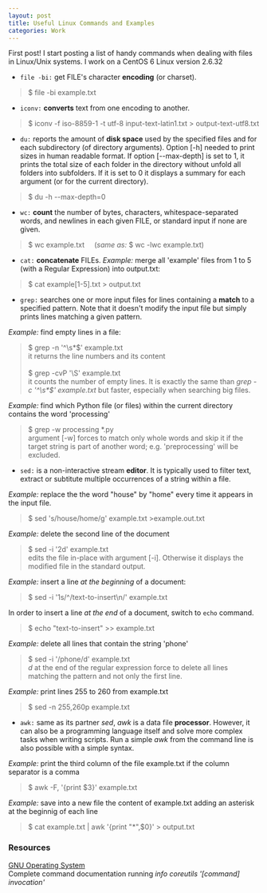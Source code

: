 ```yaml
---
layout: post
title: Useful Linux Commands and Examples
categories: Work
---
```


First post! I start posting a list of handy commands when dealing with files in Linux/Unix systems. 
I work on a CentOS 6 Linux version 2.6.32

- `file -bi:` get FILE's character **encoding** (or charset).
> $ file -bi example.txt

- `iconv:` **converts** text from one encoding to another. 
> $ iconv -f iso-8859-1 -t utf-8 input-text-latin1.txt > output-text-utf8.txt

- `du:` reports the amount of **disk space** used by the specified files and for each subdirectory (of directory arguments). Option [-h] needed to print sizes in human readable format. If option [--max-depth] is set to 1, it prints the total size of each folder in the directory without unfold all folders into subfolders. If it is set to 0 it displays a summary for each argument (or for the current directory). 
> $ du -h --max-depth=0 

- `wc:` **count** the number of bytes, characters, whitespace-separated words, and newlines in each given FILE, or standard input if none are given.
> $ wc example.txt &nbsp;&nbsp;&nbsp; (*same as:* $ wc -lwc example.txt)

- `cat:` **concatenate** FILEs. 
*Example:* merge all 'example' files from 1 to 5 (with a Regular Expression) into output.txt:
> $ cat example[1-5].txt > output.txt

- `grep:` searches one or more input files for lines containing a **match** to a specified pattern. Note that it doesn't modify the input file but simply prints lines matching a given pattern.

*Example:* find empty lines in a file:
> $ grep -n '^\s*$' example.txt <br /> it returns the line numbers and its content <br /><br />
> $ grep -cvP '\S' example.txt <br /> it counts the number of empty lines. It is exactly the same than <em>grep -c '^\s*$' example.txt</em> but faster, especially when searching big files.

*Example:* find which Python file (or files) within the current directory contains the word 'processing' 
> $ grep -w processing *.py <br /> argument [-w] forces to match only whole words and skip it if the target string is part of another word; e.g. 'preprocessing' will be excluded.

- `sed:` is a non-interactive stream **editor**. It is typically used to filter text, extract or subtitute multiple occurrences of a string within a file.

*Example:* replace the the word "house" by "home" every time it appears in the input file.
> $ sed 's/house/home/g' example.txt >example.out.txt

*Example:* delete the second line of the document
> $ sed -i '2d' example.txt <br /> edits the file in-place with argument [-i]. Otherwise it displays the modified file in the standard output. 

*Example:* insert a line *at the beginning* of a document:
> $ sed -i '1s/^/text-to-insert\n/' example.txt

In order to insert a line *at the end* of a document, switch to `echo` command. 
> $ echo "text-to-insert" >> example.txt

*Example:* delete all lines that contain the string 'phone' 
> $ sed -i '/phone/d' example.txt <br /> *d* at the end of the regular expression force to delete all lines matching the pattern and not only the first line.

*Example:* print lines 255 to 260 from example.txt
> $ sed -n 255,260p example.txt 

- `awk:` same as its partner *sed*, *awk* is a data file **processor**. However, it can also be a programming language itself and solve more complex tasks when writing scripts. Run a simple *awk* from the command line is also possible with a simple syntax. 

*Example:* print the third column of the file example.txt if the column separator is a comma
> $ awk -F, '{print $3}' example.txt

*Example:* save into a new file the content of example.txt adding an asterisk at the beginnig of each line
> $ cat example.txt \| awk '{print "*",$0}' > output.txt


### Resources
[GNU Operating System](https://www.gnu.org/software/) <br />
Complete command documentation running *info coreutils '[command] invocation'* 
